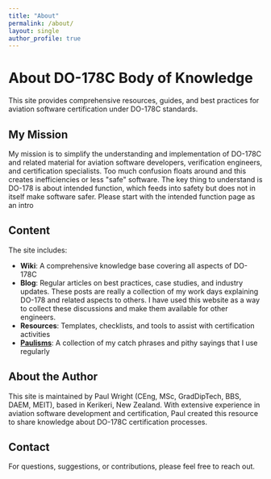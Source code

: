 ```yaml
---
title: "About"
permalink: /about/
layout: single
author_profile: true
---
```


# About DO-178C Body of Knowledge

This site provides comprehensive resources, guides, and best practices for aviation software certification under DO-178C standards.

## My Mission

My mission is to simplify the understanding and implementation of DO-178C and related material for aviation software developers, verification engineers, and certification specialists. Too much confusion floats around and this creates inefficiencies or less "safe" software. The key thing to understand is DO-178 is about intended function, which feeds into safety but does not in itself make software safer. Please start with the intended function page as an intro

## Content

The site includes:

- **Wiki**: A comprehensive knowledge base covering all aspects of DO-178C
- **Blog**: Regular articles on best practices, case studies, and industry updates. These posts are really a collection of my work days explaining DO-178 and related aspects to others. I have used this website as a way to collect these discussions and make them available for other engineers.
- **Resources**: Templates, checklists, and tools to assist with certification activities
- **[Paulisms](/paulisms/)**: A collection of my catch phrases and pithy sayings that I use regularly

## About the Author

This site is maintained by Paul Wright (CEng, MSc, GradDipTech, BBS, DAEM, MEIT), based in Kerikeri, New Zealand. With extensive experience in aviation software development and certification, Paul created this resource to share knowledge about DO-178C certification processes.

## Contact

For questions, suggestions, or contributions, please feel free to reach out.